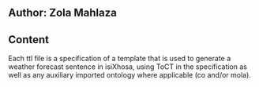 ## Author: Zola Mahlaza

## Content

Each ttl file is a specification of a template that is used to generate a weather forecast sentence in isiXhosa, using ToCT in the specification as well as any auxiliary imported ontology where applicable (co and/or mola).
